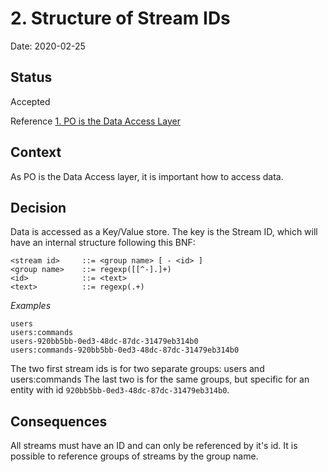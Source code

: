 # 2. Structure of Stream IDs

Date: 2020-02-25

## Status

Accepted

Reference [1. PO is the Data Access Layer](0001-po-is-the-data-access-layer.md)

## Context

As PO is the Data Access layer, it is important how to access data.

## Decision

Data is accessed as a Key/Value store. The key is the Stream ID, which will have an internal structure
following this BNF:

````text
<stream id>     ::= <group name> [ - <id> ]
<group name>    ::= regexp([[^-].]+)
<id>            ::= <text>
<text>          ::= regexp(.+)
````

*Examples*
````text
users
users:commands
users-920bb5bb-0ed3-48dc-87dc-31479eb314b0
users:commands-920bb5bb-0ed3-48dc-87dc-31479eb314b0
````

The two first stream ids is for two separate groups: users and users:commands
The last two is for the same groups, but specific for an entity with id `920bb5bb-0ed3-48dc-87dc-31479eb314b0`.

## Consequences

All streams must have an ID and can only be referenced by it's id.
It is possible to reference groups of streams by the group name.
